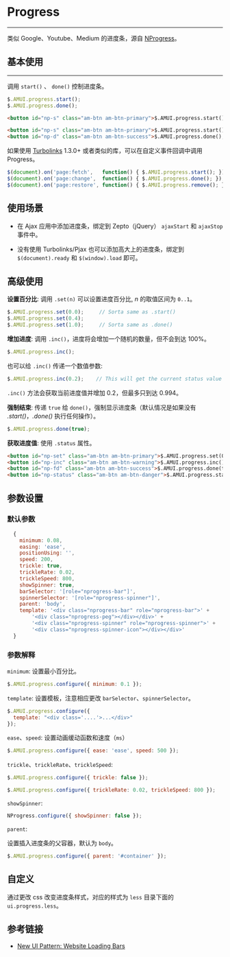 # Progress
---

类似 Google、Youtube、Medium 的进度条，源自 [NProgress](http://ricostacruz.com/nprogress)。

## 基本使用
----------

调用 `start()` 、 `done()` 控制进度条。

```javascript
$.AMUI.progress.start();
$.AMUI.progress.done();
```

`````html
<button id="np-s" class="am-btn am-btn-primary">$.AMUI.progress.start();</button> <button id="np-d" class="am-btn am-btn-success">$.AMUI.progress.done();</button>
`````
```html
<button id="np-s" class="am-btn am-btn-primary">$.AMUI.progress.start();</button>
<button id="np-d" class="am-btn am-btn-success">$.AMUI.progress.done();</button>
```

如果使用 [Turbolinks] 1.3.0+ 或者类似的库，可以在自定义事件回调中调用 Progress。

~~~ js
$(document).on('page:fetch',   function() { $.AMUI.progress.start(); });
$(document).on('page:change',  function() { $.AMUI.progress.done(); });
$(document).on('page:restore', function() { $.AMUI.progress.remove(); });
~~~

使用场景
----------

 * 在 Ajax 应用中添加进度条，绑定到 Zepto（jQuery） `ajaxStart` 和
 `ajaxStop` 事件中。

 * 没有使用 Turbolinks/Pjax 也可以添加高大上的进度条，绑定到
 `$(document).ready` 和 `$(window).load` 即可。

高级使用
--------------

**设置百分比**: 调用 `.set(n)` 可以设置进度百分比, *n* 的取值区间为 `0..1`。

~~~ js
$.AMUI.progress.set(0.0);     // Sorta same as .start()
$.AMUI.progress.set(0.4);
$.AMUI.progress.set(1.0);     // Sorta same as .done()
~~~

**增加进度**: 调用 `.inc()`，进度将会增加一个随机的数量，但不会到达 100%。

~~~ js
$.AMUI.progress.inc();
~~~

也可以给 `.inc()` 传递一个数值参数:

~~~ js
$.AMUI.progress.inc(0.2);    // This will get the current status value and adds 0.2 until status is 0.994
~~~

`.inc()` 方法会获取当前进度值并增加 0.2，但最多只到达 0.994。

**强制结束**: 传递 `true` 给 `done()`，强制显示进度条（默认情况是如果没有 *.start()*，*.done()* 执行任何操作）。

~~~ js
$.AMUI.progress.done(true);
~~~

**获取进度值**: 使用 `.status` 属性。

`````html
<button id="np-set" class="am-btn am-btn-primary">$.AMUI.progress.set(0.4);</button>
<button id="np-inc" class="am-btn am-btn-warning">$.AMUI.progress.inc();</button>
<button id="np-fd" class="am-btn am-btn-success">$.AMUI.progress.done(true);</button>
<button id="np-status" class="am-btn am-btn-danger">$.AMUI.progress.status;</button>
`````


参数设置
-------

### 默认参数

```js
  {
    minimum: 0.08,
    easing: 'ease',
    positionUsing: '',
    speed: 200,
    trickle: true,
    trickleRate: 0.02,
    trickleSpeed: 800,
    showSpinner: true,
    barSelector: '[role="nprogress-bar"]',
    spinnerSelector: '[role="nprogress-spinner"]',
    parent: 'body',
    template: '<div class="nprogress-bar" role="nprogress-bar">' +
        '<div class="nprogress-peg"></div></div>' +
        '<div class="nprogress-spinner" role="nprogress-spinner">' +
        '<div class="nprogress-spinner-icon"></div></div>'
  }
```

### 参数解释
`minimum`: 设置最小百分比。

~~~ js
$.AMUI.progress.configure({ minimum: 0.1 });
~~~

`template`: 设置模板，注意相应更改 `barSelector`、`spinnerSelector`。

~~~ js
$.AMUI.progress.configure({
  template: "<div class='....'>...</div>"
});
~~~

`ease`、`speed`: 设置动画缓动函数和速度（`ms`）

~~~ js
$.AMUI.progress.configure({ ease: 'ease', speed: 500 });
~~~

`trickle`、`trickleRate`、`trickleSpeed`:

~~~ js
$.AMUI.progress.configure({ trickle: false });
~~~

~~~ js
$.AMUI.progress.configure({ trickleRate: 0.02, trickleSpeed: 800 });
~~~

`showSpinner`:

~~~ js
NProgress.configure({ showSpinner: false });
~~~

`parent`:

设置插入进度条的父容器，默认为 `body`。

```js
$.AMUI.progress.configure({ parent: '#container' });
```

自定义
-----

通过更改 css 改变进度条样式，对应的样式为 `less` 目录下面的 `ui.progress.less`。


参考链接
-------

 * [New UI Pattern: Website Loading
 Bars](http://www.usabilitypost.com/2013/08/19/new-ui-pattern-website-loading-bars/)


[Turbolinks]: https://github.com/rails/turbolinks
[nprogress.js]: http://ricostacruz.com/nprogress/nprogress.js
[nprogress.css]: http://ricostacruz.com/nprogress/nprogress.css


<script>
$(function(){
  var Progress = $.AMUI.progress;

  $('#np-s').on('click', function() {
    Progress.start();
  });

  $('#np-d').on('click', function() {
    Progress.done();
  });

  $('#np-set').on('click', function() {
    Progress.set(0.4);
  });

  $('#np-inc').on('click', function() {
    Progress.inc();
  });

  $('#np-fd').on('click', function() {
    Progress.done(true);
  });

  $('#np-status').on('click', function() {
    $(this).text('Status: ' + Progress.status);
  });
});
</script>


